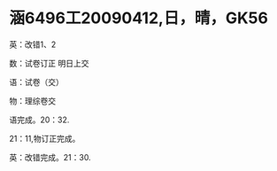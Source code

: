 # 涵6496工20090412,日，晴，GK56

英：改错1、2

数：试卷订正 明日上交

语：试卷（交）

物：理综卷交

语完成。20：32.

21：11,物订正完成。

英：改错完成。21：30.
